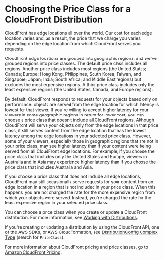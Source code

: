 # Choosing the Price Class for a CloudFront Distribution<a name="PriceClass"></a>

CloudFront has edge locations all over the world\. Our cost for each edge location varies and, as a result, the price that we charge you varies depending on the edge location from which CloudFront serves your requests\.

CloudFront edge locations are grouped into geographic regions, and we've grouped regions into price classes\. The default price class includes all regions\. Another price class includes most regions \(the United States; Canada; Europe; Hong Kong, Philippines, South Korea, Taiwan,  and Singapore; Japan; India; South Africa; and Middle East regions\) but excludes the most expensive regions\. A third price class includes only the least expensive regions \(the United States, Canada, and Europe regions\)\.

By default, CloudFront responds to requests for your objects based only on performance: objects are served from the edge location for which latency is lowest for that viewer\. If you're willing to accept higher latency for your viewers in some geographic regions in return for lower cost, you can choose a price class that doesn't include all CloudFront regions\. Although CloudFront will serve your objects only from the edge locations in that price class, it still serves content from the edge location that has the lowest latency among the edge locations in your selected price class\. However, some of your viewers, especially those in geographic regions that are not in your price class, may see higher latency than if your content were being served from all CloudFront edge locations\. For example, if you choose the price class that includes only the United States and Europe, viewers in Australia and in Asia may experience higher latency than if you choose the price class that includes Australia and Asia\.

If you choose a price class that does not include all edge locations, CloudFront may still occasionally serve requests for your content from an edge location in a region that is not included in your price class\. When this happens, you are not charged the rate for the more expensive region from which your objects were served\. Instead, you're charged the rate for the least expensive region in your selected price class\.

You can choose a price class when you create or update a CloudFront distribution\. For more information, see [Working with Distributions](distribution-working-with.md)\. 

If you're creating or updating a distribution by using the CloudFront API, one of the AWS SDKs, or AWS CloudFormation, see [DistributionConfig Complex Type](https://docs.aws.amazon.com/cloudfront/latest/APIReference/API_DistributionConfig.html) \(search for `PriceClass`\)\.

For more information about CloudFront pricing and price classes, go to [Amazon CloudFront Pricing](http://aws.amazon.com/cloudfront/pricing/)\.